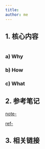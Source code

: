 ```yaml
---
title: 
author: me
---
```


## 1. 核心内容

```mermaid

```

### a) Why



### b) How



### c) What



## 2. 参考笔记

[note-](/docs/note-.md)

[ref-](/docs/ref-.md)

## 3. 相关链接

[](/docs/card-.md)
